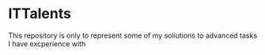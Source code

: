 # ITTalents

This repository is only to represent some of my soliutions to advanced tasks I have excperience with
